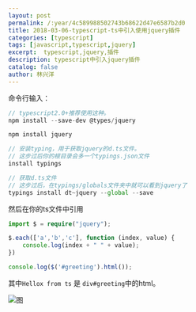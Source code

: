```yaml
---
layout: post
permalink: /:year/4c589988502743b68622d47e6587b2d0
title: 2018-03-06-typescript-ts中引入使用jquery插件
categories: [typescript]
tags: [javascript,typescript,jquery]
excerpt:  typescript,jquery,插件
description: typescript中引入jquery插件
catalog: false
author: 林兴洋
---
```


命令行输入：

```typescript
// typescript2.0+推荐使用这种。
npm install --save-dev @types/jquery

npm install jquery 

// 安装typing，用于获取jquery的d.ts文件。
// 这步过后你的根目录会多一个typings.json文件
install typings

// 获取d.ts文件
// 这步过后，在typings/globals文件夹中就可以看到jquery了
typings install dt~jquery --global --save
```

然后在你的ts文件中引用

```typescript
import $ = require("jquery");

$.each(['a','b','c'], function (index, value) {
    console.log(index + " " + value);
})

console.log($('#greeting').html());
```

其中`Hellox from ts` 是 `div#greeting`中的html。

![图](https://gitee.com/linxingyang/at-2020-10-02-image/raw/master/image/T-typescript/image/2018-03-06/01.png)
